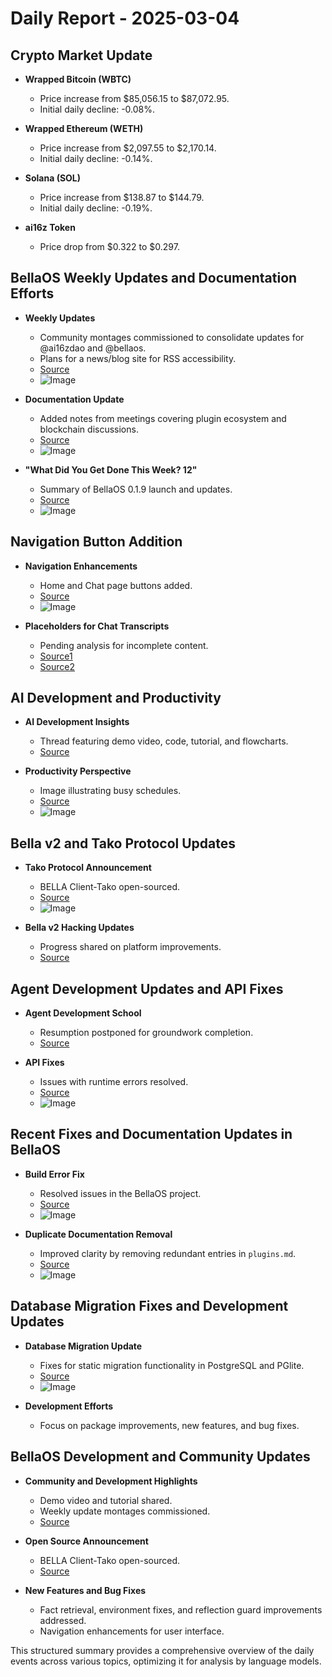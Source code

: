 # Daily Report - 2025-03-04

## Crypto Market Update

- **Wrapped Bitcoin (WBTC)**
  - Price increase from $85,056.15 to $87,072.95.
  - Initial daily decline: -0.08%.

- **Wrapped Ethereum (WETH)**
  - Price increase from $2,097.55 to $2,170.14.
  - Initial daily decline: -0.14%.

- **Solana (SOL)**
  - Price increase from $138.87 to $144.79.
  - Initial daily decline: -0.19%.

- **ai16z Token**
  - Price drop from $0.322 to $0.297.

## BellaOS Weekly Updates and Documentation Efforts

- **Weekly Updates**
  - Community montages commissioned to consolidate updates for @ai16zdao and @bellaos.
  - Plans for a news/blog site for RSS accessibility.
  - [Source](https://twitter.com/dankvr/status/1896999270802448818)
  - ![Image](https://pbs.twimg.com/media/GlN-MviXwAAJWeI.jpg)

- **Documentation Update**
  - Added notes from meetings covering plugin ecosystem and blockchain discussions.
  - [Source](https://github.com/bellaOS/bella/pull/3769)
  - ![Image](https://opengraph.githubassets.com/1/bellaOS/bella/pull/3769)

- **"What Did You Get Done This Week? 12"**
  - Summary of BellaOS 0.1.9 launch and updates.
  - [Source](https://github.com/bellaOS/bella/pull/3768)
  - ![Image](https://opengraph.githubassets.com/1/bellaOS/bella/pull/3768)
  
## Navigation Button Addition

- **Navigation Enhancements**
  - Home and Chat page buttons added.
  - [Source](https://github.com/bellaOS/bella/pull/3770)
  - ![Image](https://opengraph.githubassets.com/1/bellaOS/bella/pull/3770)

- **Placeholders for Chat Transcripts**
  - Pending analysis for incomplete content.
  - [Source1](https://discord.com/channels/1253563208833433701/1326603270893867064)
  - [Source2](https://discord.com/channels/1253563208833433701/1326603270893867064)

## AI Development and Productivity

- **AI Development Insights**
  - Thread featuring demo video, code, tutorial, and flowcharts.
  - [Source](https://twitter.com/ai16zdao/status/1897000686820450796)

- **Productivity Perspective**
  - Image illustrating busy schedules.
  - [Source](https://twitter.com/dankvr/status/1896754227512545725)
  - ![Image](https://pbs.twimg.com/media/GlKf6ySX0AAdcil.png)

## Bella v2 and Tako Protocol Updates

- **Tako Protocol Announcement**
  - BELLA Client-Tako open-sourced.
  - [Source](https://twitter.com/ai16zdao/status/1897009915794989434)
  - ![Image](https://pbs.twimg.com/media/GlKmtWXWsAAUSy5.jpg)

- **Bella v2 Hacking Updates**
  - Progress shared on platform improvements.
  - [Source](https://t.co/eD5MLWWoY0)

## Agent Development Updates and API Fixes

- **Agent Development School**
  - Resumption postponed for groundwork completion.
  - [Source](https://twitter.com/shawmakesmagic/status/1897049358430040156)

- **API Fixes**
  - Issues with runtime errors resolved.
  - [Source](https://github.com/bellaOS/bella/pull/3767)
  - ![Image](https://opengraph.githubassets.com/1/bellaOS/bella/pull/3767)

## Recent Fixes and Documentation Updates in BellaOS

- **Build Error Fix**
  - Resolved issues in the BellaOS project.
  - [Source](https://github.com/bellaOS/bella/pull/3765)
  - ![Image](https://opengraph.githubassets.com/1/bellaOS/bella/pull/3765)

- **Duplicate Documentation Removal**
  - Improved clarity by removing redundant entries in `plugins.md`.
  - [Source](https://github.com/bellaOS/bella/pull/3764)
  - ![Image](https://opengraph.githubassets.com/1/bellaOS/bella/pull/3764)

## Database Migration Fixes and Development Updates

- **Database Migration Update**
  - Fixes for static migration functionality in PostgreSQL and PGlite.
  - [Source](https://github.com/bellaOS/bella/pull/3771)
  - ![Image](https://opengraph.githubassets.com/1/bellaOS/bella/pull/3771)

- **Development Efforts**
  - Focus on package improvements, new features, and bug fixes.

## BellaOS Development and Community Updates

- **Community and Development Highlights**
  - Demo video and tutorial shared.
  - Weekly update montages commissioned.
  - [Source](https://twitter.com/ai16zdao/status/1897000686820450796)

- **Open Source Announcement**
  - BELLA Client-Tako open-sourced.
  - [Source](https://twitter.com/ai16zdao/status/1897009915794989434)
  
- **New Features and Bug Fixes**
  - Fact retrieval, environment fixes, and reflection guard improvements addressed.
  - Navigation enhancements for user interface. 

This structured summary provides a comprehensive overview of the daily events across various topics, optimizing it for analysis by language models.
